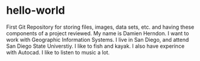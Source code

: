 # hello-world
First Git Repository for storing files, images, data sets, etc. and having these components of a project reviewed.
My name is Damien Herndon. I want to work with Geographic Information Systems. I live in San Diego, and attend San Diego State Universtiy. I like to fish and kayak. I also have experince with Autocad. I like to listen to music a lot.
